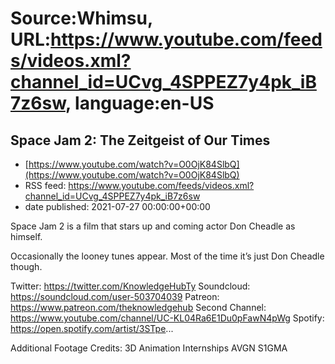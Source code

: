 # Source:Whimsu, URL:https://www.youtube.com/feeds/videos.xml?channel_id=UCvg_4SPPEZ7y4pk_iB7z6sw, language:en-US

## Space Jam 2: The Zeitgeist of Our Times
 - [https://www.youtube.com/watch?v=O0OjK84SlbQ](https://www.youtube.com/watch?v=O0OjK84SlbQ)
 - RSS feed: https://www.youtube.com/feeds/videos.xml?channel_id=UCvg_4SPPEZ7y4pk_iB7z6sw
 - date published: 2021-07-27 00:00:00+00:00

Space Jam 2 is a film that stars up and coming actor Don Cheadle as himself.

Occasionally the looney tunes appear. Most of the time it’s just Don Cheadle though.


Twitter: https://twitter.com/KnowledgeHubTy
Soundcloud: https://soundcloud.com/user-503704039
Patreon: https://www.patreon.com/theknowledgehub
Second Channel: https://www.youtube.com/channel/UC-KL04Ra6E1Du0pFawN4pWg
Spotify: https://open.spotify.com/artist/3STpe...


Additional Footage Credits:
3D Animation Internships
AVGN
S1GMA

